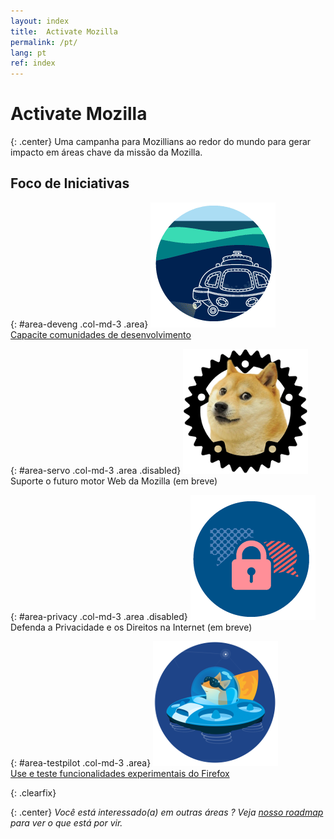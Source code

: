 ```yaml
---
layout: index
title:  Activate Mozilla
permalink: /pt/
lang: pt
ref: index
---
```


# Activate Mozilla

{: .center}
Uma campanha para Mozillians ao redor do mundo para gerar impacto em áreas chave da missão da Mozilla.

## Foco de Iniciativas

{: #area-deveng .col-md-3 .area}
[![image](/asserts/img/development.png)](developer-engagement/)<br>
[Capacite comunidades de desenvolvimento](developer-engagement/)

{: #area-servo .col-md-3 .area .disabled}
![image](/asserts/img/servo.png)<br>
Suporte o futuro motor Web da Mozilla (em breve)

{: #area-privacy .col-md-3 .area .disabled}
![image](/asserts/img/privacy.png)<br>
Defenda a Privacidade e os Direitos na Internet (em breve)

{: #area-testpilot .col-md-3 .area}
[![image](/asserts/img/test-pilot.png)](experiments/)<br>
[Use e teste funcionalidades experimentais do Firefox](experiments/)

{: .clearfix}
&nbsp;

{: .center}
_Você está interessado(a) em outras áreas ? Veja [nosso roadmap](roadmap/) para ver o que está por vir._
